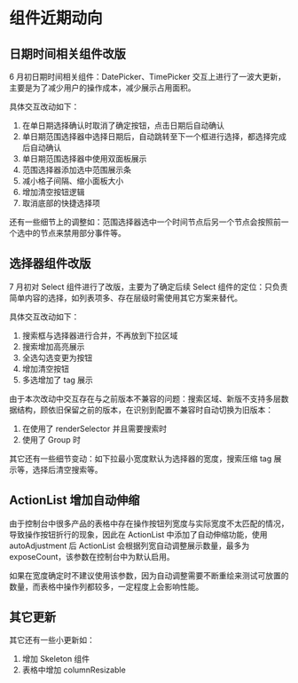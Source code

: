 # 组件近期动向

## 日期时间相关组件改版

6 月初日期时间相关组件：DatePicker、TimePicker 交互上进行了一波大更新，主要是为了减少用户的操作成本，减少展示占用面积。

具体交互改动如下：

1. 在单日期选择确认时取消了确定按钮，点击日期后自动确认
2. 单日期范围选择器中选择日期后，自动跳转至下一个框进行选择，都选择完成后自动确认
3. 单日期范围选择器中使用双面板展示
4. 范围选择器添加选中范围展示条
5. 减小格子间隔、缩小面板大小
6. 增加清空按钮逻辑
7. 取消底部的快捷选择项

还有一些细节上的调整如：范围选择器选中一个时间节点后另一个节点会按照前一个选中的节点来禁用部分事件等。

## 选择器组件改版

7 月初对 Select 组件进行了改版，主要为了确定后续 Select 组件的定位：只负责简单内容的选择，如列表项多、存在层级时需使用其它方案来替代。

具体交互改动如下：

1. 搜索框与选择器进行合并，不再放到下拉区域
2. 搜索增加高亮展示
3. 全选勾选变更为按钮
4. 增加清空按钮
5. 多选增加了 tag 展示

由于本次改动中交互存在与之前版本不兼容的问题：搜索区域、新版不支持多层数据结构，顾依旧保留之前的版本，在识别到配置不兼容时自动切换为旧版本：

1. 在使用了 renderSelector 并且需要搜索时
2. 使用了 Group 时

其它还有一些细节变动：如下拉最小宽度默认为选择器的宽度，搜索压缩 tag 展示等，选择后清空搜索等。

## ActionList 增加自动伸缩

由于控制台中很多产品的表格中存在操作按钮列宽度与实际宽度不太匹配的情况，导致操作按钮折行的现象，因此在 ActionList 中添加了自动伸缩功能，使用 autoAdjustment 后 ActionList 会根据列宽自动调整展示数量，最多为 exposeCount，该参数在控制台中为默认启用。

如果在宽度确定时不建议使用该参数，因为自动调整需要不断重绘来测试可放置的数量，而表格中操作列都较多，一定程度上会影响性能。

## 其它更新

其它还有一些小更新如：

1. 增加 Skeleton 组件
2. 表格中增加 columnResizable
